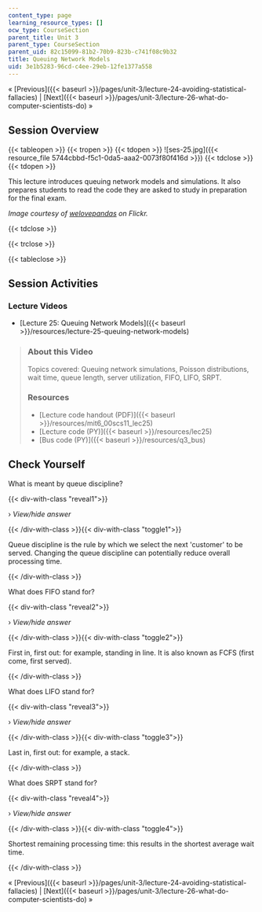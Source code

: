 ```yaml
---
content_type: page
learning_resource_types: []
ocw_type: CourseSection
parent_title: Unit 3
parent_type: CourseSection
parent_uid: 82c15099-81b2-70b9-823b-c741f08c9b32
title: Queuing Network Models
uid: 3e1b5283-96cd-c4ee-29eb-12fe1377a558
---
```


« [Previous]({{< baseurl >}}/pages/unit-3/lecture-24-avoiding-statistical-fallacies) | [Next]({{< baseurl >}}/pages/unit-3/lecture-26-what-do-computer-scientists-do) »

Session Overview
----------------

{{< tableopen >}}
{{< tropen >}}
{{< tdopen >}}
![ses-25.jpg]({{< resource_file 5744cbbd-f5c1-0da5-aaa2-0073f80f416d >}})
{{< tdclose >}}
{{< tdopen >}}


This lecture introduces queuing network models and simulations. It also prepares students to read the code they are asked to study in preparation for the final exam.

_Image courtesy of [welovepandas](http://www.flickr.com/photos/welovepandas/314186274/) on Flickr._


{{< tdclose >}}

{{< trclose >}}

{{< tableclose >}}

Session Activities
------------------

### Lecture Videos

*   [Lecture 25: Queuing Network Models]({{< baseurl >}}/resources/lecture-25-queuing-network-models)

> ### About this Video
> 
> Topics covered: Queuing network simulations, Poisson distributions, wait time, queue length, server utilization, FIFO, LIFO, SRPT.
> 
> ### Resources
> 
> *   [Lecture code handout (PDF)]({{< baseurl >}}/resources/mit6_00scs11_lec25)
> *   [Lecture code (PY)]({{< baseurl >}}/resources/lec25)
> *   [Bus code (PY)]({{< baseurl >}}/resources/q3_bus)

Check Yourself
--------------

What is meant by queue discipline?

{{< div-with-class "reveal1">}}

› _View/hide answer_

{{< /div-with-class >}}{{< div-with-class "toggle1">}}

Queue discipline is the rule by which we select the next 'customer' to be served. Changing the queue discipline can potentially reduce overall processing time.

{{< /div-with-class >}}

What does FIFO stand for?

{{< div-with-class "reveal2">}}

› _View/hide answer_

{{< /div-with-class >}}{{< div-with-class "toggle2">}}

First in, first out: for example, standing in line. It is also known as FCFS (first come, first served).

{{< /div-with-class >}}

What does LIFO stand for?

{{< div-with-class "reveal3">}}

› _View/hide answer_

{{< /div-with-class >}}{{< div-with-class "toggle3">}}

Last in, first out: for example, a stack.

{{< /div-with-class >}}

What does SRPT stand for?

{{< div-with-class "reveal4">}}

› _View/hide answer_

{{< /div-with-class >}}{{< div-with-class "toggle4">}}

Shortest remaining processing time: this results in the shortest average wait time.

{{< /div-with-class >}}

« [Previous]({{< baseurl >}}/pages/unit-3/lecture-24-avoiding-statistical-fallacies) | [Next]({{< baseurl >}}/pages/unit-3/lecture-26-what-do-computer-scientists-do) »